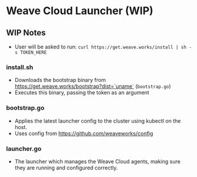 # Weave Cloud Launcher (WIP)

## WIP Notes

- User will be asked to run: `curl https://get.weave.works/install | sh -s TOKEN_HERE`

### install.sh

- Downloads the bootstrap binary from https://get.weave.works/bootstrap?dist=`uname` (`bootstrap.go`)
- Executes this binary, passing the token as an argument

### bootstrap.go

- Applies the latest launcher config to the cluster using kubectl on the host.
- Uses config from https://github.com/weaveworks/config


### launcher.go

- The launcher which manages the Weave Cloud agents, making sure they are running and configured correctly.
